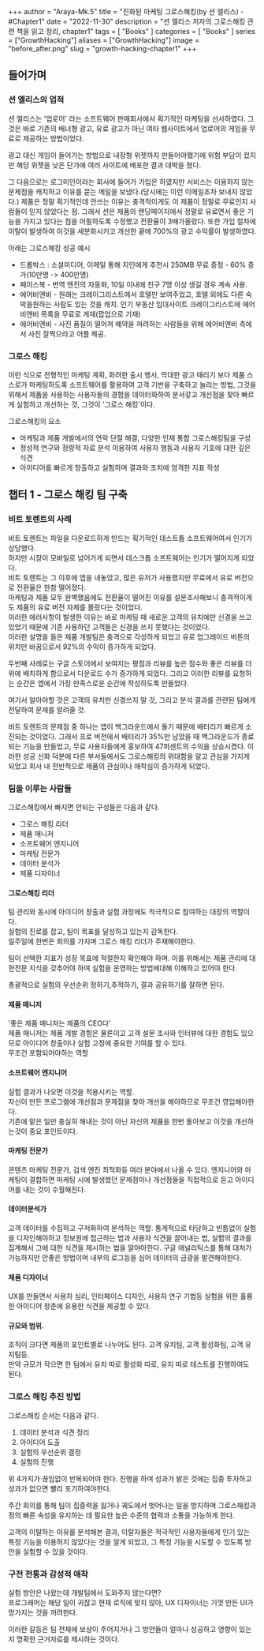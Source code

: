 +++
author = "Araya-Mk.5"
title = "진화된 마케팅 그로스해킹(by 션 엘리스) - #Chapter1"
date = "2022-11-30"
description = "션 엘리스 저자의 그로스해킹 관련 책을 읽고 정리, chapter1"
tags = [
    "Books"
]
categories = [
    "Books"
]
series = ["GrowthHacking"]
aliases = ["GrowthHacking"]
image = "before_after.png"
slug = "growth-hacking-chapter1"
+++

## 들어가며


### 션 엘리스의 업적
션 엘리스는 '업로어' 라는 소프트웨어 판매회사에서 획기적인 마케팅을 선사하였다.
그것은 바로 기존의 배너형 광고, 유료 광고가 아닌 여타 웹사이트에서 업로어의 게임을 무료로 제공하는 방법이었다.

광고 대신 게임이 들어가는 방법으로 내장형 위젯까지 만들어야했기에 위험 부담이 컸지만 해당 위젯을 낮은 단가에 여러 사이트에 배포한 결과 대박을 쳤다.

그 다음으로는 로그미인이라는 회사에 들어가 가입은 하였지만 서비스는 이용하지 않는 문제점을 캐치하고 이유를 묻는 메일을 보냈다.(당시에는 이런 이메일조차 보내지 않았다.)
제품은 정말 획기적인데 안쓰는 이유는 충격적이게도 이 제품이 정말로 무료인지 사람들이 믿지 않았다는 점.
그래서 션은 제품의 랜딩페이지에서 정말로 유료면서 좋은 기능을 가지고 있다는 점을 어필하도록 수정했고 전환율이 3배가올랐다. 또한 가입 절차에 이탈이 발생하여 이것을 세분화시키고 개선한 끝에 700%의 광고 수익률이 발생하였다.

아래는 그로스해킹 성공 예시
* 드롭박스 : 소셜미디어, 이메일 통해 지인에게 추천시 250MB 무료 증정 - 60% 증가(10만명 -> 400만명)
* 페이스북 - 번역 엔진의 자동화, 10일 이내에 친구 7명 이상 생길 경우 계속 사용.
* 에어비엔비 - 원래는 크레이그리스트에서 호텔만 보여주었고, 호텔 외에도 다른 숙박을원하는 사람도 있는 것을 캐치. 인기 부동산 임대사이트 크레이그리스트에 에어비앤비 목록을 무료로 게재(팝업으로 기재)
* 에어비엔비 - 사진 품질이 떨어져 예약을 꺼려하는 사람들을 위해 에어비엔비 측에서 사진 잘찍으라고 어플 제공.

### 그로스 해킹
이런 식으로 전형적인 마케팅 계획, 화려한 출시 행사, 막대한 광고 때리기 보다 제품 스스로가 마케팅하도록 소프트웨어를 활용하여 고객 기반을 구축하고 늘리는 방법, 그것을 위해서 제품을 사용하는 사용자들의 경험을 데이터화하여 분서갛고 개선점을 찾아 빠르게 실험하고 개선하는 것, 그것이 '그로스 해킹'이다.

그로스해킹의 요소
* 마케팅과 제품 개발에서의 연락 단절 해결, 다양한 인재 통합 그로스해킹팀을 구성
* 정성적 연구와 정량적 자료 분석 이용하여 사용자 행동과 사용자 기호에 대한 깊은 식견
* 아이디어를 빠르게 창출하고 실험하며 결과와 조치에 엄격한 지표 작성

## 챕터 1 - 그로스 해킹 팀 구축

### 비트 토렌트의 사례
비트 토렌트는 파일을 다운로드하게 만드는 획기적인 데스트톱 소프트웨어여서 인기가 상당했다.  
하지만 시장이 모바일로 넘어가게 되면서 데스크톱 소프트웨어는 인기가 떨어지게 되었다.  
비트 토렌트는 그 이후에 앱을 내놓았고, 많은 유저가 사용했지만 무료에서 유로 버전으로 전환율은 한참 떨어졌다.  
마케팅과 제품 모두 완벽했음에도 전환율이 떨어진 이유를 설문조사해보니 충격적이게도 제품의 유료 버전 자체를 몰랐다는 것이었다.  
이러한 에러사항이 발생한 이유는 바로 마케팅 때 새로운 고객의 유치에만 신경을 쓰고 있었기 때문에 기존 사용하던 고객들은 신경을 쓰지 못했다는 것이었다.  
이러한 설명을 들은 제품 개발팀은 충격으로 각성하게 되었고 유로 업그레이드 버튼의 위치만 바꿈으로서 92%의 수익이 증가하게 되었다.

두번째 사례로는 구글 스토어에서 보여지는 평점과 리뷰를 높은 점수와 좋은 리뷰를 더 위에 배치하게 함으로서 다운로드 수가 증가하게 되었다.
그리고 이러한 리뷰를 요청하는 순간은 앱에서 가장 만족스로운 순간에 작성하도록 만들었다.


여기서 알아야할 것은 고객의 유치만 신경쓰지 말 것, 그리고 분석 결과를 관련된 팀에게 전달하여 문제를 알려줄 것.

비트 토렌트의 문제점 중 하나는 앱이 백그라운드에서 돌기 때문에 배터리가 빠르게 소진되는 것이었다.
그래서 프로 버전에서 배터리가 35%만 남았을 때 백그라운드가 종료되는 기능을 만들었고, 무료 사용자들에게 홍보하여 47퍼센트의 수익을 상승시켰다.
이러한 성공 신화 덕분에 다른 부서들에서도 그로스해킹의 위대함을 알고 관심을 가지게 되었고 회사 내 전반적으로 제품의 관심이나 애착심이 증가하게 되었다.

### 팀을 이루는 사람들

그로스해킹에서 빠지면 안되는 구성들은 다음과 같다.
* 그로스 해킹 리더
* 제품 매니저
* 소프트웨어 엔지니어
* 마케팅 전문가
* 데이터 분석가
* 제품 디자이너

#### 그로스해킹 리더
팀 관리와 동시에 아이디어 창출과 실험 과정에도 적극적으로 참여하는 대장의 역할이다.  
실험의 진로를 잡고, 팀이 목표를 달성하고 있는지 감독한다.  
일주일에 한번은 회의를 가지며 그로스 해킹 리더가 주재해야한다.  

팀이 선택한 지표가 성장 목표에 적절한지 확인해야 하며.
이를 위해서는 제품 관리에 대한전문 지식을 갖추어야 하며 실험을 운영하는 방법에대해 이해하고 있어야 한다.

총괄적으로 실험의 우선순위 정하기,추적하기, 결과 공유하기를 잘하면 된다.

#### 제품 매니저
'좋은 제품 매니저는 제품의 CEO다'  
제품 매니저는 제품 개발 경험은 물론이고 고객 설문 조사와 인터뷰에 대한 경험도 있으므로 아이디어 창출이나 실험 고정에 중요한 기여를 할 수 있다.  
무조건 포함되어야하는 역할

#### 소프트웨어 엔지니어
실험 결과가 나오면 이것을 적용시키는 역할.  
자신이 만든 프로그램에 개선점과 문제점을 찾아 개선을 해야하므로 무조건 영입해야한다.  
기존에 맡은 일만 충실히 해내는 것이 아닌 자신의 제품을 한번 돌아보고 이것을 개선하는것이 중요 포인트이다.

#### 마케팅 전문가
콘텐츠 마케팅 전문가, 검색 엔진 최적화등 여러 분야에서 나올 수 있다. 엔지니어와 마케팅이 결합하면 마케팅 시에 발생했던 문제점이나 개선점들을 직접적으로 듣고 아이디어를 내는 것이 수월해진다.

#### 데이터분석가
고객 데이터를 수집하고 구저화하여 분석하는 역할. 통게적으로 타당하고 빈틈없이 실험을 디자인해야하고 정보원에 접근하는 법과 사용자 식견을 끌어내는 법, 실험의 결과를 집계해서 그에 대한 식견을 제시하는 법을 알야아한다. 구글 애널리틱스를 통해 대처가 가능하지만 안좋은 방법이며 내부의 로그등을 심어 데이터의 금광을 발견해야한다.

#### 제품 디자이너
UX를 만들면서 사용자 심리, 인터페이스 디자인, 사용자 연구 기법등 실험을 위한 훌륭한 아이디어 창춘에 유용한 식견을 제공할 수 있다.

#### 규모와 범위.
조직이 크다면 제품의 포인트별로 나누어도 된다. 고객 유치팀, 고객 활성화팀, 고객 유지팀등.  
만약 규모가 작으면 한 팀에서 유치 따로 활성화 따로, 유지 따로 테스트를 진행하여도 된다.

### 그로스 해킹 추진 방법
그로스해킹 순서는 다음과 같다.
1. 데이터 분석과 식견 정리
2. 아이디어 도출
3. 실험의 우선순위 결정
4. 실험의 진행

위 4가지가 끊임없이 반복되어야 한다.
진행을 하며 성과가 밝은 것에는 집중 투자하고 성과가 없으면 빨리 포기하여야한다.

주간 회의를 통해 팀이 집중력을 잃거나 궤도에서 벗어나는 일을 방지하며 그로스해킹과정의 빠른 속성을 유지하는 데 필요한 높은 수준의 협력과 소통을 가능하게 한다.

고객의 이탈하는 이유를 분석해본 결과, 이탈자들은 적극적인 사용자들에게 인기 있는 특정 기능을 이용하지 않았다는 것을 알게 되었고, 그 특정 기능을 시도할 수 있도록 방안을 실험할 수 있을 것이다.

### 구전 전통과 감성적 애착
실험 방안은 나왔는데 개발팀에서 도와주지 않는다면?  
프로그래머는 해당 일이 귀찮고 현재 로직에 맞지 않아, UX 디자이너는 기껏 만든 UI가 망가지는 것을 꺼려한다.

이러한 갈등은 팀 전체에 보상이 주어지거나 그 방안들이 얼마나 성공하고 영향이 있는지 명확한 근거자료를 제시하는 것이다.
